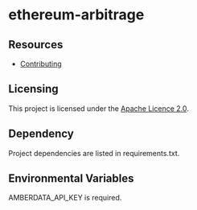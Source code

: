 # ethereum-arbitrage

## Resources

- [Contributing](./CONTRIBUTING.md)

## Licensing

This project is licensed under the [Apache Licence 2.0](./LICENSE).

## Dependency

Project dependencies are listed in requirements.txt.

## Environmental Variables

AMBERDATA_API_KEY is required.
